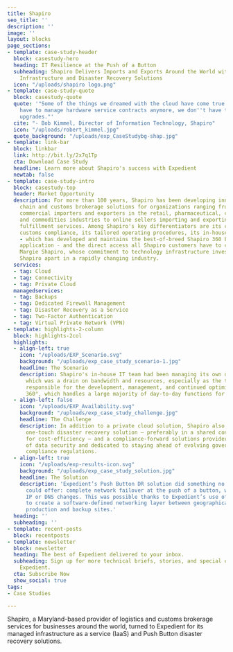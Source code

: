```yaml
---
title: Shapiro
seo_title: ''
description: ''
image: ''
layout: blocks
page_sections:
- template: case-study-header
  block: casestudy-hero
  heading: IT Resilience at the Push of a Button
  subheading: Shapiro Delivers Imports and Exports Around the World with Expedient’s
    Infrastructure and Disaster Recovery Solutions
  icon: "/uploads/shapiro logo.png"
- template: case-study-quote
  block: casestudy-quote
  quote: '"Some of the things we dreamed with the cloud have come true. My team doesn''t
    have to manage hardware service contracts anymore, we don''t have to worry about
    upgrades."'
  cite: "- Bob Kimmel, Director of Information Technology, Shapiro"
  icon: "/uploads/robert_kimmel.jpg"
  quote_background: "/uploads/exp_CaseStudybg-shap.jpg"
- template: link-bar
  block: linkbar
  link: http://bit.ly/2x7q1Tp
  cta: Download Case Study
  headline: Learn more about Shapiro's success with Expedient
  newtab: false
- template: case-study-intro
  block: casestudy-top
  header: Market Opportunity
  description: For more than 100 years, Shapiro has been developing innovative supply
    chain and customs brokerage solutions for organizations ranging from traditional
    commercial importers and exporters in the retail, pharmaceutical, consumer goods,
    and commodities industries to online sellers importing and exporting through third-party
    fulfillment services. Among Shapiro's key differentiators are its commitment to
    customs compliance, its tailored operating procedures, its in-house IT team team
    - which has developed and maintains the best-of-breed Shapiro 360 business intelligence
    application - and the direct access all Shapiro customers have to company owner
    Margie Shapiro, whose commitment to technology infrastructure investment has set
    Shapiro apart in a rapidly changing industry.
  services:
  - tag: Cloud
  - tag: Connectivity
  - tag: Private Cloud
  managedservices:
  - tag: Backups
  - tag: Dedicated Firewall Management
  - tag: Disaster Recovery as a Service
  - tag: Two-Factor Authentication
  - tag: Virtual Private Network (VPN)
- template: highlights-2-column
  block: highlights-2col
  highlights:
  - align-left: true
    icon: "/uploads/EXP_Scenario.svg"
    background: "/uploads/exp_case_study_scenario-1.jpg"
    headline: The Scenario
    description: Shapiro's in-house IT team had been managing its own data centers,
      which was a drain on bandwidth and resources, especially as the team is also
      responsible for the development, management, and continued optimization of Shapiro
      360°, which handles a large majority of day-to-day functions for the company.
  - align-left: false
    icon: "/uploads/EXP_Availability.svg"
    background: "/uploads/exp_case_study_challenge.jpg"
    headline: The Challenge
    description: In addition to a private cloud solution, Shapiro also needed a robust,
      one-touch disaster recovery solution – preferably in a shared consumption model
      for cost-efficiency – and a compliance-forward solutions provider who was mindful
      of data security and dedicated to staying ahead of evolving government and industry
      compliance regulations.
  - align-left: true
    icon: "/uploads/exp-results-icon.svg"
    background: "/uploads/exp_case_study_solution.jpg"
    headline: The Solution
    description: 'Expedient’s Push Button DR solution did something no other provider
      could offer: complete network failover at the push of a button, without any
      IP or DNS changes. This was possible thanks to Expedient’s use of VMware NSX
      to create a software-defined networking layer between geographically diverse
      production and backup sites.'
  heading: ''
  subheading: ''
- template: recent-posts
  block: recentposts
- template: newsletter
  block: newsletter
  heading: The best of Expedient delivered to your inbox.
  subheading: Sign up for more technical briefs, stories, and special offers from
    Expedient.
  cta: Subscribe Now
  show_social: true
tags:
- Case Studies

---
```

Shapiro, a Maryland-based provider of logistics and customs brokerage services for businesses around the world, turned to Expedient for its managed infrastructure as a service (IaaS) and Push Button disaster recovery solutions.